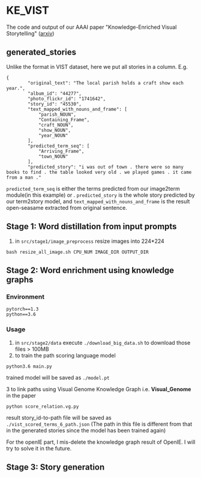 # KE_VIST
The code and output of our AAAI paper "Knowledge-Enriched Visual Storytelling" ([arxiv](https://arxiv.org/abs/1912.01496))


## generated_stories
Unlike the format in VIST dataset, here we put all stories in a column. E.g.

```
{
        "original_text": "The local parish holds a craft show each year.",
        "album_id": "44277",
        "photo_flickr_id": "1741642",
        "story_id": "45530",
        "text_mapped_with_nouns_and_frame": [
            "parish_NOUN",
            "Containing_Frame",
            "craft_NOUN",
            "show_NOUN",
            "year_NOUN"
        ],
        "predicted_term_seq": [
            "Arriving_Frame",
            "town_NOUN"
        ],
        "predicted_story": "i was out of town . there were so many books to find . the table looked very old . we played games . it came from a man ."
```

`predicted_term_seq` is either the terms predicted from our image2term module(in this example) or . `predicted_story` is the whole story predicted by our term2story model, and `text_mapped_with_nouns_and_frame` is the result open-seasame extracted from original sentence.


## Stage 1: Word distillation from input prompts
1. in ```src/stage1/image_preprocess``` resize images into 224*224
```
bash resize_all_image.sh CPU_NUM IMAGE_DIR OUTPUT_DIR
```

## Stage 2: Word enrichment using knowledge graphs
### Environment
```
pytorch==1.3
python==3.6
```
### Usage
1. in ```src/stage2/data``` execute ```./download_big_data.sh``` to download those files > 100MB
2. to train the path scoring language model
```
python3.6 main.py
```
trained model will be saved as ```./model.pt```

3 to link paths using Visual Genome Knowledge Graph i.e. **Visual_Genome** in the paper
```
python score_relation.vg.py
```
result story_id-to-path file will be saved as ```./vist_scored_terms_6_path.json``` (The path in this file is different from that in the generated stories since the model has been trained again)

For the openIE part, I mis-delete the knowledge graph result of OpenIE. I will try to solve it in the future.

## Stage 3: Story generation
